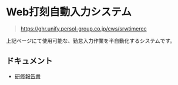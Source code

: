 # Web打刻自動入力システム

> https://ghr.unify.persol-group.co.jp/cws/srwtimerec

上記ページにて使用可能な、勤怠入力作業を半自動化するシステムです。

## ドキュメント
+ [研修報告書](https://github.com/euphmat/PPHRWebDakoku/blob/master/doc/00.%E7%A0%94%E4%BF%AE%E5%A0%B1%E5%91%8A%E6%9B%B8.md)
